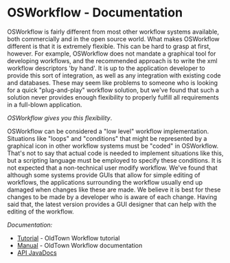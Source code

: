 # OSWorkflow - Documentation

OSWorkflow is fairly different from most other workflow systems available, both commercially and in the open source world. What makes OSWorkflow different is that it is extremely flexible. This can be hard to grasp at first, however. For example, OSWorkflow does not mandate a graphical tool for developing workflows, and the recommended approach is to write the xml workflow descriptors 'by hand'. It is up to the application developer to provide this sort of integration, as well as any integration with existing code and databases. These may seem like problems to someone who is looking for a quick "plug-and-play" workflow solution, but we've found that such a solution never provides enough flexibility to properly fulfill all requirements in a full-blown application.
 
 *OSWorkflow gives you this flexibility*.

 OSWorkflow can be considered a "low level" workflow implementation. Situations like "loops" and "conditions" that might be represented by a graphical icon in other workflow systems must be "coded" in OSWorkflow. That's not to say that actual code is needed to implement situations like this, but a scripting language must be employed to specify these conditions. It is not expected that a non-technical user modify workflow. We've found that although some systems provide GUIs that allow for simple editing of workflows, the applications surrounding the workflow usually end up damaged when changes like these are made. We believe it is best for these changes to be made by a developer who is aware of each change. Having said that, the latest version provides a GUI designer that can help with the editing of the workflow.

*Documentation:*

* [Tutorial](tutorial/tutorial.md) - OldTown Workflow tutorial
* [Manual](manual/manual.md) - OldTown Workflow documentation
* [API JavaDocs](http://www.opensymphony.com/osworkflow/api)